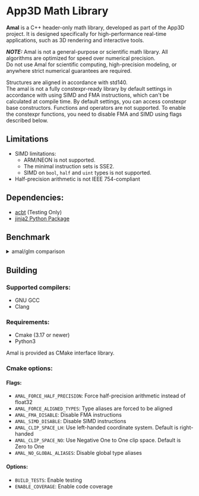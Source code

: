 # App3D Math Library

**Amal** is a C++ header-only math library, developed as part of the App3D project. It is designed specifically for high-performance real-time applications, such as 3D rendering and interactive tools.

**_NOTE:_** Amal is not a general-purpose or scientific math library.
All algorithms are optimized for speed over numerical precision.  
Do not use Amal for scientific computing, high-precision modeling, or anywhere strict numerical guarantees are required.

Structures are aligned in accordance with std140.\
The amal is not a fully constexpr-ready library by default settings in accordance with using SIMD and FMA instructions, which can't be calculated at compile time. By default settings, you can access constexpr base constructors. Functions and operators are not supported. To enable the constexpr functions, you need to disable FMA and SIMD using flags described below.

## Limitations
- SIMD limitations:
    - ARM/NEON is not supported.
    - The minimal instruction sets is SSE2.
    - SIMD on `bool`, `half` and `uint` types is not supported.
- Half-precision arithmetic is not IEEE 754-compliant

## Dependencies:
- [acbt](https://github.com/app3d/acbt) (Testing Only)
- [jinja2 Python Package](https://pypi.org/project/Jinja2/)

## Benchmark

<details>
<summary>amal/glm comparison</summary>

OS: Microsoft Windows 10.0.26100\
CPU: Intel(R) Core(TM) Ultra 9 185H\
Types size: packed (default)\
glm flags:
- `GLM_ENABLE_CXX_20`
- `GLM_FORCE_INTRINSICS`

amal flags: none (default)

| Benchmark                               |   Time (ns) |   Bandwidth (GiB/s) |   cps_avg (M) |   cps_max (M) |   cps_min (M) |
|:----------------------------------------|------------:|--------------------:|--------------:|--------------:|--------------:|
| BM_glm_vec3_add            |      14379 |             0.7772 |       70.7756 |       80.0000 |        0.9924 |
| BM_amal_vec3_add           |       8754 |             1.2767 |      119.3210 |      133.3330 |        0.5678 |
| BM_glm_vec3_mul_scalar     |      15199 |             0.7353 |       68.1126 |       78.1250 |        1.6176 |
| BM_amal_vec3_mul_scalar    |       8133 |             1.3741 |      129.2630 |      144.9280 |        1.9286 |
| BM_glm_vec3_dot            |      17368 |             0.6435 |       60.0295 |       67.5676 |        0.8031 |
| BM_amal_vec3_dot           |       4236 |             2.6381 |      248.4100 |      303.0300 |        5.6818 |
| BM_glm_vec3_normalize      |      41741 |             0.2677 |       24.9370 |       27.8552 |        0.9571 |
| BM_amal_vec3_normalize     |      12069 |             0.9260 |       85.5178 |       98.0392 |        2.1758 |
| BM_glm_vec3_cross          |       8959 |             1.2474 |      115.9240 |      129.8700 |        2.6911 |
| BM_amal_vec3_cross         |       7728 |             1.4461 |      132.4150 |      149.2540 |        1.1120 |
| BM_glm_vec4_add            |      16081 |             0.9266 |       65.0168 |       75.1880 |        1.4861 |
| BM_amal_vec4_add           |       9549 |             1.5605 |      109.6090 |      120.4820 |        1.6633 |
| BM_glm_vec4_mul_scalar     |      15999 |             0.9314 |       65.2765 |       74.6269 |        2.0338 |
| BM_amal_vec4_mul_scalar    |       8524 |             1.7482 |      120.2810 |      131.5790 |        3.6603 |
| BM_glm_vec4_dot            |      18075 |             0.8244 |       56.7989 |       63.2911 |        1.7259 |
| BM_amal_vec4_dot           |       5144 |             2.8968 |      202.7530 |      256.4100 |        1.6319 |
| BM_glm_vec4_normalize      |      45676 |             0.3262 |       22.7955 |       25.5102 |        3.0609 |
| BM_amal_vec4_normalize     |       6861 |             2.1718 |      151.1290 |      178.5710 |        2.9904 |
| BM_glm_mat3_mat_add        |      62754 |             0.5343 |       16.5438 |       18.5529 |        1.9759 |
| BM_amal_mat3_mat_add       |      29376 |             1.1413 |       35.6115 |       39.6825 |        1.9693 |
| BM_glm_mat3_mat_mul_scalar |      56283 |             0.5957 |       18.4367 |       20.5761 |        1.3275 |
| BM_amal_mat3_mat_mul_scalar|      27358 |             1.2255 |       37.6666 |       41.4938 |        2.8209 |
| BM_glm_mat3_mat_mul_vec    |     134919 |             0.2485 |        7.7070 |        8.7951 |        0.9537 |
| BM_amal_mat3_mat_mul_vec   |      35424 |             0.9465 |       29.2337 |       36.3636 |        1.2819 |
| BM_glm_mat3_mat_mul_mat    |     205935 |             0.1628 |        5.0027 |        5.5866 |        1.8077 |
| BM_amal_mat3_mat_mul_mat   |     187013 |             0.1793 |        5.4869 |        7.0175 |        1.4443 |
| BM_glm_mat3_mat_transpose  |     121522 |             0.2759 |        8.4939 |       10.1317 |        1.4843 |
| BM_amal_mat3_mat_transpose |      35072 |             0.9560 |       29.7086 |       36.9004 |        2.3691 |
| BM_glm_mat3_inverse        |     388949 |             0.0862 |        2.6307 |        3.1250 |        0.7598 |
| BM_amal_mat3_inverse       |     128956 |             0.2600 |        7.8872 |        9.9404 |        2.1268 |
| BM_glm_mat4_mat_add        |      78899 |             0.7555 |       12.9791 |       14.5349 |        1.0396 |
| BM_amal_mat4_mat_add       |      38167 |             1.5617 |       27.1162 |       29.5858 |        3.6140 |
| BM_glm_mat4_mat_mul_scalar |      83260 |             0.7159 |       12.5723 |       14.7493 |        1.9944 |
| BM_amal_mat4_mat_mul_scalar|      36613 |             1.6280 |       28.2258 |       30.4878 |        3.1017 |
| BM_glm_mat4_mat_mul_vec    |     117386 |             0.5078 |        8.8260 |        9.9404 |        0.7092 |
| BM_amal_mat4_mat_mul_vec   |      10452 |             5.7027 |       99.4458 |      112.3600 |        3.4674 |
| BM_glm_mat4_mat_mul_mat    |     401056 |             0.1486 |        2.5858 |        2.8977 |        0.8968 |
| BM_amal_mat4_mat_mul_mat   |      29076 |             2.0499 |       35.8042 |       40.3226 |        1.2721 |
| BM_glm_mat4_mat_transpose  |     205584 |             0.2899 |        5.0495 |        5.9067 |        0.9642 |
| BM_amal_mat4_mat_transpose |      17102 |             3.4853 |       60.6989 |       68.0272 |        2.3026 |
| BM_glm_mat4_translate      |     114782 |             0.5193 |        9.0026 |       10.1112 |        2.2502 |
| BM_amal_mat4_translate     |      58879 |             1.0123 |       17.7301 |       19.6850 |        0.6772 |
| BM_glm_mat4_inverse        |     933741 |             0.0638 |        1.0825 |        1.2145 |        0.4827 |
| BM_amal_mat4_inverse       |      49699 |             1.1993 |       20.6486 |       22.6757 |        1.9205 |

</details>

## Building
### Supported compilers:
- GNU GCC
- Clang

### Requirements:
- Cmake (3.17 or newer)
- Python3

Amal is provided as CMake interface library.
### Cmake options:
#### Flags:
- `AMAL_FORCE_HALF_PRECISION`: Force half-precision arithmetic instead of float32
- `AMAL_FORCE_ALIGNED_TYPES`: Type aliases are forced to be aligned
- `AMAL_FMA_DISABLE`: Disable FMA instructions
- `AMAL_SIMD_DISABLE`: Disable SIMD instructions
- `AMAL_CLIP_SPACE_LH`: Use left-handed coordinate system. Default is right-handed
- `AMAL_CLIP_SPACE_NO`: Use Negative One to One clip space. Default is Zero to One
- `AMAL_NO_GLOBAL_ALIASES`: Disable global type aliases

#### Options:
- `BUILD_TESTS`: Enable testing
- `ENABLE_COVERAGE`: Enable code coverage